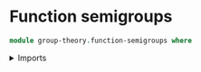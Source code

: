 # Function semigroups

```agda
module group-theory.function-semigroups where
```

<details><summary>Imports</summary>

```agda
open import foundation.dependent-pair-types
open import foundation.function-extensionality
open import foundation.identity-types
open import foundation.sets
open import foundation.universe-levels

open import group-theory.semigroups
open import group-theory.dependent-function-semigroups
```

<details>

## Idea

Given a semigroup `G` and a type `X`, the function semigroup `G^X`
consists of functions from `X` to the underlying type of `G`. The
semigroup operation is given pointwise.

## Definition

```agda
module _
  {l1 l2 : Level} (G : Semigroup l1) (X : UU l2)
  where

  function-Semigroup : Semigroup (l1 ⊔ l2)
  function-Semigroup = Π-Semigroup X (λ _ → G)

  set-function-Semigroup : Set (l1 ⊔ l2)
  set-function-Semigroup = set-Π-Semigroup X (λ _ → G)

  type-function-Semigroup : UU (l1 ⊔ l2)
  type-function-Semigroup = type-Π-Semigroup X (λ _ → G)

  mul-function-Semigroup :
    (f g : type-function-Semigroup) → type-function-Semigroup
  mul-function-Semigroup = mul-Π-Semigroup X (λ _ → G)

  associative-mul-function-Semigroup :
    (f g h : type-function-Semigroup) →
    mul-function-Semigroup (mul-function-Semigroup f g) h ＝
    mul-function-Semigroup f (mul-function-Semigroup g h)
  associative-mul-function-Semigroup =
    associative-mul-Π-Semigroup X (λ _ → G)

  has-associative-mul-function-Semigroup :
    has-associative-mul-Set set-function-Semigroup
  has-associative-mul-function-Semigroup =
    has-associative-mul-Π-Semigroup X (λ _ → G)
```
